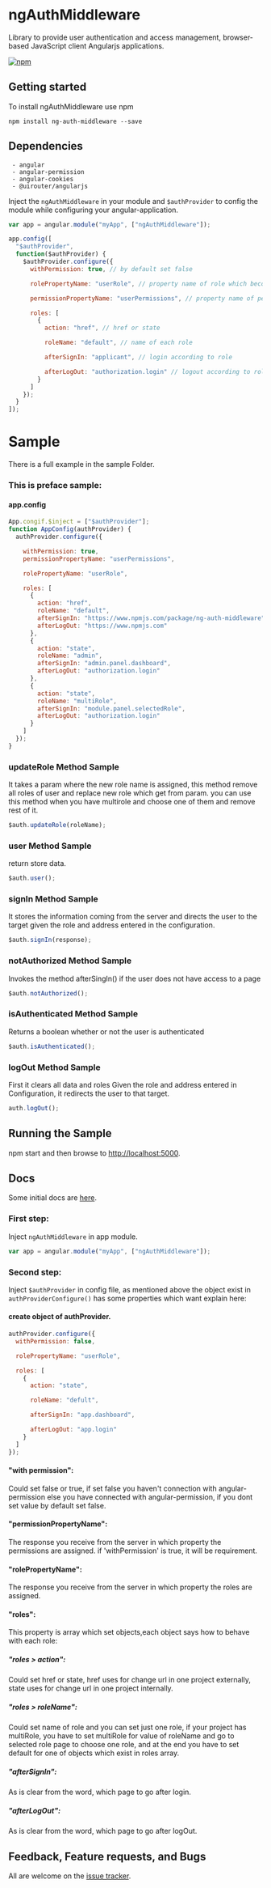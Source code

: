 # ngAuthMiddleware

Library to provide user authentication and access management, browser-based JavaScript client Angularjs applications.

[![npm](https://img.shields.io/npm/v/ng-auth-middleware?style=flat-square)](https://www.npmjs.com/package/ng-auth-middleware)

## Getting started

To install ngAuthMiddleware use npm

```
npm install ng-auth-middleware --save
```

## Dependencies

```
 - angular
 - angular-permission
 - angular-cookies
 - @uirouter/angularjs
```

Inject the `ngAuthMiddleware` in your module and `$authProvider` to config the module while configuring your angular-application.

```javascript
var app = angular.module("myApp", ["ngAuthMiddleware"]);

app.config([
  "$authProvider",
  function($authProvider) {
    $authProvider.configure({
      withPermission: true, // by default set false

      rolePropertyName: "userRole", // property name of role which become from server

      permissionPropertyName: "userPermissions", // property name of permission which become from server.

      roles: [
        {
          action: "href", // href or state

          roleName: "default", // name of each role

          afterSignIn: "applicant", // login according to role

          afterLogOut: "authorization.login" // logout according to role
        }
      ]
    });
  }
]);
```

# Sample

There is a full example in the sample Folder.

### This is preface sample:

#### app.config

```javascript
App.congif.$inject = ["$authProvider"];
function AppConfig(authProvider) {
  authProvider.configure({

    withPermission: true,
    permissionPropertyName: "userPermissions",

    rolePropertyName: "userRole",

    roles: [
      {
        action: "href",
        roleName: "default",
        afterSignIn: "https://www.npmjs.com/package/ng-auth-middleware",
        afterLogOut: "https://www.npmjs.com"
      },
      {
        action: "state",
        roleName: "admin",
        afterSignIn: "admin.panel.dashboard",
        afterLogOut: "authorization.login"
      },
      {
        action: "state",
        roleName: "multiRole",
        afterSignIn: "module.panel.selectedRole",
        afterLogOut: "authorization.login"
      }
    ]
  });
}
```

### updateRole Method Sample

It takes a param where the new role name is assigned, this method remove all roles of user and replace new role which get from param.
you can use this method when you have multirole and choose one of them and remove rest of it.

```javascript
$auth.updateRole(roleName);
```

### user Method Sample

return store data.

```javascript
$auth.user();
```

### signIn Method Sample

It stores the information coming from the server and directs the user to the target given the role and address entered in the configuration.

```javascript
$auth.signIn(response);
```

### notAuthorized Method Sample

Invokes the method afterSingIn() if the user does not have access to a page

```javascript
$auth.notAuthorized();
```

### isAuthenticated Method Sample

Returns a boolean whether or not the user is authenticated

```javascript
$auth.isAuthenticated();
```

### logOut Method Sample

First it clears all data and roles Given the role and address entered in Configuration, it redirects the user to that target.

```javascript
auth.logOut();
```

## Running the Sample

npm start and then browse to [http://localhost:5000](http://localhost:5000).

## Docs

Some initial docs are [here](https://github.com/A20Group/ngAuthMiddleware/wiki).

### First step:

Inject `ngAuthMiddleware` in app module.

```javascript
var app = angular.module("myApp", ["ngAuthMiddleware"]);
```

### Second step:

Inject `$authProvider` in config file, as mentioned above the object exist in `authProviderConfigure()` has some properties which want explain here:

#### create object of authProvider.

```javascript
authProvider.configure({
  withPermission: false,

  rolePropertyName: "userRole",

  roles: [
    {
      action: "state",

      roleName: "defult",

      afterSignIn: "app.dashboard",

      afterLogOut: "app.login"
    }
  ]
});
```

#### "with permission":

Could set false or true, if set false you haven't connection with angular-permission else you have connected with angular-permission, if you dont set value by default set false.

#### "permissionPropertyName":

The response you receive from the server in which property the permissions are assigned. if 'withPermission' is true, it will be requirement.

#### "rolePropertyName":

The response you receive from the server in which property the roles are assigned.

#### "roles":

This property is array which set objects,each object says how to behave with each role:

##### "roles > action":

Could set href or state, href uses for change url in one project externally, state uses for change url in one project internally.

##### "roles > roleName":

Could set name of role and you can set just one role, if your project has multiRole, you have to set multiRole for value of roleName and go to selected role page to choose one role, and at the end you have to set default for one of objects which exist in roles array.

##### "afterSignIn":

As is clear from the word, which page to go after login.

##### "afterLogOut":

As is clear from the word, which page to go after logOut.

## Feedback, Feature requests, and Bugs

All are welcome on the [issue tracker](https://github.com/A20Group/ngAuthMiddleware/issues).
